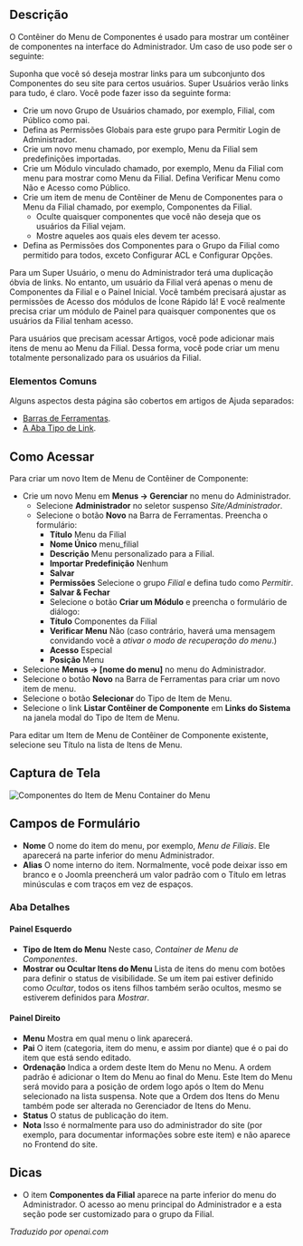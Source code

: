 <!-- Filename: Help4.x:Menu_Item:_Components_Menu_Container  / Display title: Item do Menu: Contêiner do Menu de Componentes -->

## Descrição

O Contêiner do Menu de Componentes é usado para mostrar um contêiner de componentes na interface do Administrador. Um caso de uso pode ser o seguinte:

Suponha que você só deseja mostrar links para um subconjunto dos Componentes do seu site para certos usuários. Super Usuários verão links para tudo, é claro. Você pode fazer isso da seguinte forma:

- Crie um novo Grupo de Usuários chamado, por exemplo, Filial, com Público como pai.
- Defina as Permissões Globais para este grupo para Permitir Login de Administrador.
- Crie um novo menu chamado, por exemplo, Menu da Filial sem predefinições importadas.
- Crie um Módulo vinculado chamado, por exemplo, Menu da Filial com menu para mostrar como Menu da Filial. Defina Verificar Menu como Não e Acesso como Público.
- Crie um item de menu de Contêiner de Menu de Componentes para o Menu da Filial chamado, por exemplo, Componentes da Filial.
  - Oculte quaisquer componentes que você não deseja que os usuários da Filial vejam.
  - Mostre aqueles aos quais eles devem ter acesso.
- Defina as Permissões dos Componentes para o Grupo da Filial como permitido para todos, exceto Configurar ACL e Configurar Opções.

Para um Super Usuário, o menu do Administrador terá uma duplicação óbvia de links. No entanto, um usuário da Filial verá apenas o menu de Componentes da Filial e o Painel Inicial. Você também precisará ajustar as permissões de Acesso dos módulos de Ícone Rápido lá! E você realmente precisa criar um módulo de Painel para quaisquer componentes que os usuários da Filial tenham acesso.

Para usuários que precisam acessar Artigos, você pode adicionar mais itens de menu ao Menu da Filial. Dessa forma, você pode criar um menu totalmente personalizado para os usuários da Filial.

### Elementos Comuns

Alguns aspectos desta página são cobertos em artigos de Ajuda separados:

* [Barras de Ferramentas](jdocmanual?article=help/common-elements/toolbars).
* [A Aba Tipo de Link](jdocmanual?article=help/menu-items-common/menu-item-link-type).

## Como Acessar

Para criar um novo Item de Menu de Contêiner de Componente:

- Crie um novo Menu em **Menus → Gerenciar** no menu do Administrador.
  - Selecione **Administrador** no seletor suspenso *Site/Administrador*.
  - Selecione o botão **Novo** na Barra de Ferramentas. Preencha o formulário:
    - **Título** Menu da Filial
    - **Nome Único** menu_filial
    - **Descrição** Menu personalizado para a Filial.
    - **Importar Predefinição** Nenhum
    - **Salvar**
    - **Permissões** Selecione o grupo *Filial* e defina tudo como *Permitir*.
    - **Salvar & Fechar**
    - Selecione o botão **Criar um Módulo** e preencha o formulário de diálogo:
    - **Título** Componentes da Filial
    - **Verificar Menu** Não (caso contrário, haverá uma mensagem convidando você a 
      *ativar o modo de recuperação do menu*.)
    - **Acesso** Especial
    - **Posição** Menu
- Selecione **Menus → [nome do menu]** no menu do Administrador.
- Selecione o botão **Novo** na Barra de Ferramentas para criar um novo item de menu.
- Selecione o botão **Selecionar** do Tipo de Item de Menu.
- Selecione o link **Listar Contêiner de Componente** em **Links do Sistema** na
  janela modal do Tipo de Item de Menu.

Para editar um Item de Menu de Contêiner de Componente existente, selecione seu Título na
lista de Itens de Menu.

## Captura de Tela

![Componentes do Item de Menu Container do Menu](../../../en/images/menu-items/administrator-components-menu-container.png)

## Campos de Formulário

- **Nome** O nome do item do menu, por exemplo, *Menu de Filiais*. Ele aparecerá na parte inferior do menu Administrador.
- **Alias** O nome interno do item. Normalmente, você pode deixar isso em branco e o Joomla preencherá um valor padrão com o Título em letras minúsculas e com traços em vez de espaços.

### Aba Detalhes

#### Painel Esquerdo

- **Tipo de Item do Menu** Neste caso, *Container de Menu de Componentes*.
- **Mostrar ou Ocultar Itens do Menu** Lista de itens do menu com botões para definir o status de visibilidade. Se um item pai estiver definido como *Ocultar*, todos os itens filhos também serão ocultos, mesmo se estiverem definidos para *Mostrar*.

#### Painel Direito

- **Menu** Mostra em qual menu o link aparecerá.
- **Pai** O item (categoria, item do menu, e assim por diante) que é o pai do item que está sendo editado.
- **Ordenação** Indica a ordem deste Item do Menu no Menu. A ordem padrão é adicionar o Item do Menu ao final do Menu. Este Item do Menu será movido para a posição de ordem logo após o Item do Menu selecionado na lista suspensa. Note que a Ordem dos Itens do Menu também pode ser alterada no Gerenciador de Itens do Menu.
- **Status** O status de publicação do item.
- **Nota** Isso é normalmente para uso do administrador do site (por exemplo, para documentar informações sobre este item) e não aparece no Frontend do site.

## Dicas

- O item **Componentes da Filial** aparece na parte inferior do menu do Administrador. O acesso ao menu principal do Administrador e a esta seção pode ser customizado para o grupo da Filial.

*Traduzido por openai.com*

